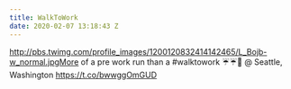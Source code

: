 ```yaml
---
title: WalkToWork
date: 2020-02-07 13:18:43 Z
---
```


 http://pbs.twimg.com/profile_images/1200120832414142465/L_Bojb-w_normal.jpgMore of a pre work run than a #walktowork ☔☔🏃 @ Seattle, Washington https://t.co/bwwggOmGUD